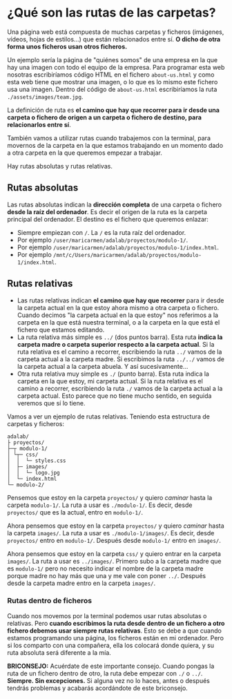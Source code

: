 # ¿Qué son las rutas de las carpetas?

Una página web está compuesta de muchas carpetas y ficheros (imágenes, vídeos, hojas de estilos...) que están relacionados entre sí. **O dicho de otra forma unos ficheros usan otros ficheros.**

Un ejemplo sería la página de "quiénes somos" de una empresa en la que hay una imagen con todo el equipo de la empresa. Para programar esta web nosotras escribiríamos código HTML en el fichero `about-us.html` y como esta web tiene que mostrar una imagen, o lo que es lo mismo este fichero usa una imagen. Dentro del código de `about-us.html` escribiríamos la ruta `./assets/images/team.jpg`.

La definición de ruta es **el camino que hay que recorrer para ir desde una carpeta o fichero de origen a un carpeta o fichero de destino, para relacionarlos entre sí**.

También vamos a utilizar rutas cuando trabajemos con la terminal, para movernos de la carpeta en la que estamos trabajando en un momento dado a otra carpeta en la que queremos empezar a trabajar.

Hay rutas absolutas y rutas relativas.

## Rutas absolutas

Las rutas absolutas indican la **dirección completa** de una carpeta o fichero **desde la raíz del ordenador**. Es decir el origen de la ruta es la carpeta principal del ordenador. El destino es el fichero que queremos enlazar:

- Siempre empiezan con `/`. La `/` es la ruta raíz del ordenador.
- Por ejemplo `/user/maricarmen/adalab/proyectos/modulo-1/`.
- Por ejemplo `/user/maricarmen/adalab/proyectos/modulo-1/index.html`.
- Por ejemplo `/mnt/c/Users/maricarmen/adalab/proyectos/modulo-1/index.html`.

## Rutas relativas

- Las rutas relativas indican **el camino que hay que recorrer** para ir desde la carpeta actual en la que estoy ahora mismo a otra carpeta o fichero. Cuando decimos "la carpeta actual en la que estoy" nos referimos a la carpeta en la que está nuestra terminal, o a la carpeta en la que está el fichero que estamos editando.
- La ruta relativa más simple es `../` (dos puntos barra). Esta ruta **indica la carpeta madre o carpeta superior respecto a la carpeta actual**. Si la ruta relativa es el camino a recorrer, escribiendo la ruta `../` vamos de la carpeta actual a la carpeta madre. Si escribimos la ruta `../../` vamos de la carpeta actual a la carpeta abuela. Y así sucesivamente...
- Otra ruta relativa muy simple es `./` (punto barra). Esta ruta indica la carpeta en la que estoy, mi carpeta actual. Si la ruta relativa es el camino a recorrer, escribiendo la ruta `./` vamos de la carpeta actual a la carpeta actual. Esto parece que no tiene mucho sentido, en seguida veremos que sí lo tiene.

Vamos a ver un ejemplo de rutas relativas. Teniendo esta estructura de carpetas y ficheros:

```
adalab/
├ proyectos/
├─┬ modulo-1/
│ └┬─ css/
│  │  └─ styles.css
│  ├─ images/
│  │  └─ logo.jpg
│  └─ index.html
└─ modulo-2/
```

Pensemos que estoy en la carpeta `proyectos/` y quiero *caminar* hasta la carpeta `modulo-1/`. La ruta a usar es `./modulo-1/`. Es decir, desde `proyectos/` que es la actual, entro en `modulo-1/`.

Ahora pensemos que estoy en la carpeta `proyectos/` y quiero *caminar* hasta la carpeta `images/`. La ruta a usar es `./modulo-1/images/`. Es decir, desde `proyectos/` entro en `modulo-1/`. Después desde `modulo-1/` entro en `images/`.

Ahora pensemos que estoy en la carpeta `css/` y quiero entrar en la carpeta `images/`. La ruta a usar es `../images/`. Primero subo a la carpeta madre que es `modulo-1/` pero no necesito indicar el nombre de la carpeta madre porque madre no hay más que una y me vale con poner `../`. Después desde la carpeta madre entro en la carpeta `images/`.

### Rutas dentro de ficheros

Cuando nos movemos por la terminal podemos usar rutas absolutas o relativas.
Pero **cuando escribimos la ruta desde dentro de un fichero a otro fichero debemos usar siempre rutas relativas**. Esto se debe a que cuando estamos programando una página, los ficheros están en mi ordenador. Pero si los comparto con una compañera, ella los colocará donde quiera, y su ruta absoluta será diferente a la mía.

**BRICONSEJO:** Acuérdate de este importante consejo. Cuando pongas la ruta de un fichero dentro de otro, la ruta debe empezar con `./` o `../`. **Siempre. Sin excepciones.** Si alguna vez no lo haces, antes o después tendrás problemas y acabarás acordándote de este briconsejo.
